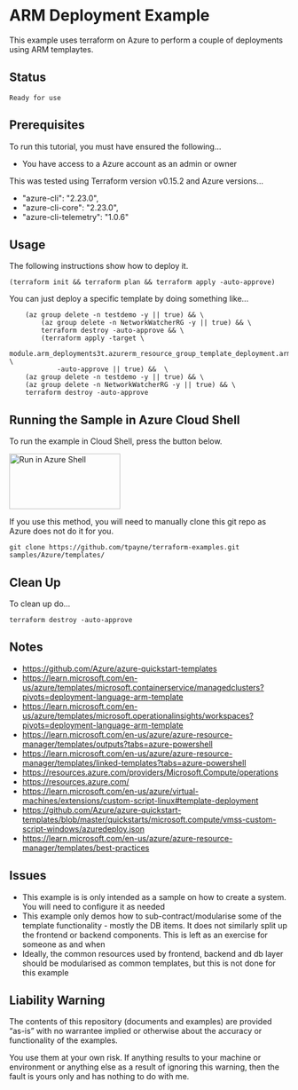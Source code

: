 ARM Deployment Example
======================

This example uses terraform on Azure to perform a couple of deployments using ARM templaytes.

Status
------
````
Ready for use
````

Prerequisites
-------------
To run this tutorial, you must have ensured the following...

* You have access to a Azure account as an admin or owner

This was tested using Terraform version v0.15.2 and Azure versions...

*  "azure-cli": "2.23.0",
*  "azure-cli-core": "2.23.0",
*  "azure-cli-telemetry": "1.0.6"

Usage
-----
The following instructions show how to deploy it.

    (terraform init && terraform plan && terraform apply -auto-approve)

You can just deploy a specific template by doing something like...

```console
    (az group delete -n testdemo -y || true) && \
        (az group delete -n NetworkWatcherRG -y || true) && \
        terraform destroy -auto-approve && \
        (terraform apply -target \
            module.arm_deployments3t.azurerm_resource_group_template_deployment.armDeployment \
            -auto-approve || true) &&  \
    (az group delete -n testdemo -y || true) && \
    (az group delete -n NetworkWatcherRG -y || true) && \
    terraform destroy -auto-approve
```

Running the Sample in Azure Cloud Shell
---------------------------------------
To run the example in Cloud Shell, press the button below.

[<img src="https://azure.microsoft.com/svghandler/cloud-shell.png" alt="Run in Azure Shell" width="200" height="100">][run_button_auto]

If you use this method, you will need to manually clone this git repo as Azure does not do it for you.

    git clone https://github.com/tpayne/terraform-examples.git samples/Azure/templates/

Clean Up
--------
To clean up do...

    terraform destroy -auto-approve

Notes
-----
- https://github.com/Azure/azure-quickstart-templates
- https://learn.microsoft.com/en-us/azure/templates/microsoft.containerservice/managedclusters?pivots=deployment-language-arm-template
- https://learn.microsoft.com/en-us/azure/templates/microsoft.operationalinsights/workspaces?pivots=deployment-language-arm-template
- https://learn.microsoft.com/en-us/azure/azure-resource-manager/templates/outputs?tabs=azure-powershell
- https://learn.microsoft.com/en-us/azure/azure-resource-manager/templates/linked-templates?tabs=azure-powershell
- https://resources.azure.com/providers/Microsoft.Compute/operations
- https://resources.azure.com/
- https://learn.microsoft.com/en-us/azure/virtual-machines/extensions/custom-script-linux#template-deployment
- https://github.com/Azure/azure-quickstart-templates/blob/master/quickstarts/microsoft.compute/vmss-custom-script-windows/azuredeploy.json
- https://learn.microsoft.com/en-us/azure/azure-resource-manager/templates/best-practices

Issues
------
- This example is is only intended as a sample on how to create a system. You will need to configure it as needed
- This example only demos how to sub-contract/modularise some of the template functionality - mostly the DB items. It does not similarly split up the frontend or backend components. This is left as an exercise for someone as and when
- Ideally, the common resources used by frontend, backend and db layer should be modularised as common templates, but this is not done for this example

Liability Warning
-----------------
The contents of this repository (documents and examples) are provided “as-is” with no warrantee implied
or otherwise about the accuracy or functionality of the examples.

You use them at your own risk. If anything results to your machine or environment or anything else as a
result of ignoring this warning, then the fault is yours only and has nothing to do with me.

[run_button_auto]: https://shell.azure.com/
